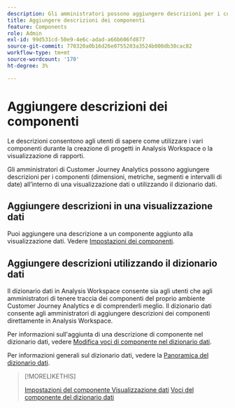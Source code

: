 ```yaml
---
description: Gli amministratori possono aggiungere descrizioni per i componenti utilizzando la visualizzazione dati.
title: Aggiungere descrizioni dei componenti
feature: Components
role: Admin
exl-id: 99d531cd-50e9-4e6c-adad-a66b606fd877
source-git-commit: 770320a0b16d26e0755203a3524b000db30cac82
workflow-type: tm+mt
source-wordcount: '170'
ht-degree: 3%

---
```


# Aggiungere descrizioni dei componenti

Le descrizioni consentono agli utenti di sapere come utilizzare i vari componenti durante la creazione di progetti in Analysis Workspace o la visualizzazione di rapporti.

Gli amministratori di Customer Journey Analytics possono aggiungere descrizioni per i componenti (dimensioni, metriche, segmenti e intervalli di date) all’interno di una visualizzazione dati o utilizzando il dizionario dati.

## Aggiungere descrizioni in una visualizzazione dati

Puoi aggiungere una descrizione a un componente aggiunto alla visualizzazione dati. Vedere [Impostazioni dei componenti](/help/data-views/component-settings/overview.md).

## Aggiungere descrizioni utilizzando il dizionario dati

Il dizionario dati in Analysis Workspace consente sia agli utenti che agli amministratori di tenere traccia dei componenti del proprio ambiente Customer Journey Analytics e di comprenderli meglio. Il dizionario dati consente agli amministratori di aggiungere descrizioni dei componenti direttamente in Analysis Workspace.

Per informazioni sull&#39;aggiunta di una descrizione di componente nel dizionario dati, vedere [Modifica voci di componente nel dizionario dati](/help/components/data-dictionary/edit-entries-data-dictionary.md).

Per informazioni generali sul dizionario dati, vedere la [Panoramica del dizionario dati](/help/components/data-dictionary/data-dictionary-overview.md).

>[!MORELIKETHIS]
>
>[Impostazioni del componente Visualizzazione dati](/help/data-views/component-settings/overview.md)
>[Voci del componente del dizionario dati](/help/components/data-dictionary/edit-entries-data-dictionary.md)
>
